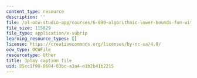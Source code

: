 ```yaml
---
content_type: resource
description: ''
file: /ol-ocw-studio-app/courses/6-890-algorithmic-lower-bounds-fun-with-hardness-proofs-fall-2014/85cc1f99860483bca3a4e1b2b41b2215_XROTP1RiNaA.srt
file_size: 115829
file_type: application/x-subrip
learning_resource_types: []
license: https://creativecommons.org/licenses/by-nc-sa/4.0/
ocw_type: OCWFile
resourcetype: Other
title: 3play caption file
uid: 85cc1f99-8604-83bc-a3a4-e1b2b41b2215
---
```

